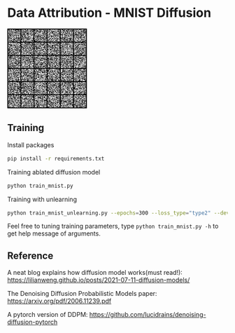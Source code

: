 # Data Attribution - MNIST Diffusion
![60 epochs training from scratch](assets/demo.gif "60 epochs training from scratch")

## Training
Install packages
```bash
pip install -r requirements.txt
```
Training ablated diffusion model 
```bash
python train_mnist.py
```
Training with unlearning 
```bash
python train_mnist_unlearning.py --epochs=300 --loss_type="type2" --device="cuda:1"
```

Feel free to tuning training parameters, type `python train_mnist.py -h` to get help message of arguments.


## Reference
A neat blog explains how diffusion model works(must read!): https://lilianweng.github.io/posts/2021-07-11-diffusion-models/

The Denoising Diffusion Probabilistic Models paper: https://arxiv.org/pdf/2006.11239.pdf 

A pytorch version of DDPM: https://github.com/lucidrains/denoising-diffusion-pytorch

